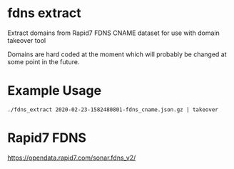 # fdns extract
Extract domains from Rapid7 FDNS CNAME dataset for use with domain takeover tool

Domains are hard coded at the moment which will probably be changed at some point in the future.

# Example Usage
`./fdns_extract 2020-02-23-1582480801-fdns_cname.json.gz | takeover`

# Rapid7 FDNS
https://opendata.rapid7.com/sonar.fdns_v2/
